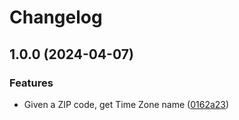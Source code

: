 # Changelog

## 1.0.0 (2024-04-07)


### Features

* Given a ZIP code, get Time Zone name ([0162a23](https://github.com/alecperkins/zip-tz/commit/0162a233265d13c8ca449394b60d73602eabf5b7))
